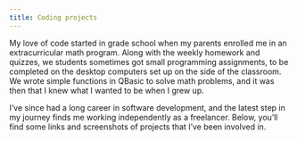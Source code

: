 ```yaml
---
title: Coding projects
---
```

My love of code started in grade school when my parents enrolled me in an extracurricular math program. Along with the weekly homework and quizzes, we students sometimes got small programming assignments, to be completed on the desktop computers set up on the side of the classroom. We wrote simple functions in QBasic to solve math problems, and it was then that I knew what I wanted to be when I grew up.

I’ve since had a long career in software development, and the latest step in my journey finds me working independently as a freelancer. Below, you’ll find some links and screenshots of projects that I’ve been involved in.